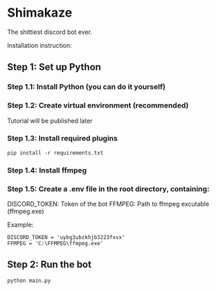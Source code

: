 # Shimakaze
The shittiest discord bot ever.

Installation instruction:

## Step 1: Set up Python
### Step 1.1: Install Python (you can do it yourself)
### Step 1.2: Create virtual environment (recommended)
Tutorial will be published later
### Step 1.3: Install required plugins
```
pip install -r requirements.txt
```
### Step 1.4: Install ffmpeg
### Step 1.5: Create a .env file in the root directory, containing:
DISCORD_TOKEN: Token of the bot
FFMPEG: Path to ffmpeg excutable (ffmpeg.exe)

Example:

```
DISCORD_TOKEN = 'uybg3ubzkhjb3223fxvx'
FFMPEG = 'C:\FFMPEG\ffmpeg.exe'
```


## Step 2: Run the bot
```
python main.py
```

